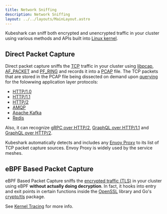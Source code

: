 ```yaml
---
title: Network Sniffing
description: Network Sniffing
layout: ../../layouts/MainLayout.astro
---
```


Kubeshark can sniff both encrypted and unencrypted traffic in your cluster using
various methods and APIs built into [Linux kernel](https://www.kernel.org/).

## Direct Packet Capture

Direct packet capture sniffs the [TCP](https://en.wikipedia.org/wiki/Transmission_Control_Protocol)
traffic in your cluster using [libpcap](https://www.tcpdump.org/),
[AF_PACKET](https://man7.org/linux/man-pages/man7/packet.7.html) and
[PF_RING](https://www.ntop.org/products/packet-capture/pf_ring/) and
records it into a [PCAP](https://datatracker.ietf.org/doc/id/draft-gharris-opsawg-pcap-00.html) file.
The TCP packets that are stored in the PCAP file being dissected on demand
upon [querying](/en/querying) for the folowwing application layer protocols:

- [HTTP/1.0](https://datatracker.ietf.org/doc/html/rfc1945)
- [HTTP/1.1](https://datatracker.ietf.org/doc/html/rfc2616)
- [HTTP/2](https://datatracker.ietf.org/doc/html/rfc7540)
- [AMQP](https://www.rabbitmq.com/amqp-0-9-1-reference.html)
- [Apache Kafka](https://kafka.apache.org/protocol)
- [Redis](https://redis.io/topics/protocol)

Also, it can recognize [gRPC over HTTP/2](https://grpc.github.io/grpc/core/md_doc__p_r_o_t_o_c_o_l-_h_t_t_p2.html),
[GraphQL over HTTP/1.1](https://graphql.org/learn/serving-over-http/)
and [GraphQL over HTTP/2](https://graphql.org/learn/serving-over-http/).

Kubeshark automatically detects
and includes any [Envoy Proxy](https://www.envoyproxy.io/) to its list of TCP packet capture sources.
Envoy Proxy is widely used by the service meshes.

## eBPF Based Packet Capture

eBPF Based Packet Capture sniffs the [encrypted traffic (TLS)](https://en.wikipedia.org/wiki/Transport_Layer_Security) in your cluster using
eBPF **without actually doing decryption**. In fact, it hooks into entry and exit points in certain functions inside the
[OpenSSL](https://www.openssl.org/) library and Go's [crypto/tls](https://pkg.go.dev/crypto/tls) package.

See [Kernel Tracing](/en/kernel_tracing) for more info.
